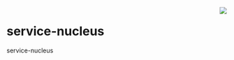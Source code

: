 <div style="float: right;">
<img src="https://travis-ci.org/robertjchristian/service-nucleus.png" />
</div>

service-nucleus
===============

service-nucleus
